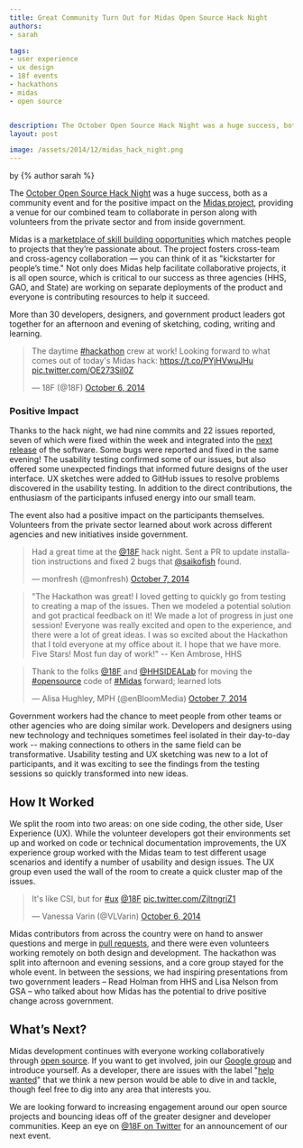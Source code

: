 ```yaml
---
title: Great Community Turn Out for Midas Open Source Hack Night
authors:
- sarah

tags:
- user experience
- ux design
- 18f events
- hackathons
- midas
- open source


description: The October Open Source Hack Night was a huge success, both as a community event and for the positive impact on the Midas project.
layout: post

image: /assets/2014/12/midas_hack_night.png
---
```


<p class="authors">
by {% author sarah %}
</p>

The [October Open Source Hack Night](https://18f.gsa.gov/2014/10/01/open-source-hack-series-midas) was a huge success, both as a community event and for the positive impact on the [Midas project](https://github.com/18F/midas), providing a venue for our combined team to collaborate in person along with volunteers from the private sector and from inside government.

<!-- more -->

Midas is a [marketplace of skill building opportunities](https://18f.gsa.gov/2014/07/16/midas-a-marketplace-for-innovation-in-government/) which matches people to projects that they’re passionate about. The project fosters cross-team and cross-agency collaboration — you can think of it as "kickstarter for people’s time." Not only does Midas help facilitate collaborative projects, it is all open source, which is critical to our success as three agencies (HHS, GAO, and State) are working on separate deployments of the product and everyone is contributing resources to help it succeed.

More than 30 developers, designers, and government product leaders got together for an afternoon and evening of sketching, coding, writing and learning.

<blockquote class="twitter-tweet" lang="en"><p>The daytime <a href="https://twitter.com/hashtag/hackathon?src=hash">#hackathon</a> crew at work! Looking forward to what comes out of today&#39;s Midas hack: <a href="https://t.co/PYjHVwuJHu">https://t.co/PYjHVwuJHu</a> <a href="http://t.co/OE273Sil0Z">pic.twitter.com/OE273Sil0Z</a></p>&mdash; 18F (@18F) <a href="https://twitter.com/18F/status/519227871311953920">October 6, 2014</a></blockquote>
<script async src="//platform.twitter.com/widgets.js" charset="utf-8"></script>

### Positive Impact

Thanks to the hack night, we had nine commits and 22 issues reported, seven of which were fixed within the week and integrated into the [next release](https://github.com/18F/midas/releases/tag/0.0.18) of the software.  Some bugs were reported and fixed in the same evening!  The usability testing confirmed some of our issues, but also offered some unexpected findings that informed future designs of the user interface.  UX sketches were added to GitHub issues to resolve problems discovered in the usability testing.  In addition to the direct contributions, the enthusiasm of the participants infused energy into our small team.

The event also had a positive impact on the participants themselves.  Volunteers from the private sector learned about work across different agencies and new initiatives inside government.

<blockquote class="twitter-tweet" lang="en"><p>Had a great time at the <a
href="https://twitter.com/18F">@18F</a> hack night. Sent a PR to update
installation instructions and fixed 2 bugs that <a
href="https://twitter.com/saikofish">@saikofish</a> found.</p>&mdash;
monfresh (@monfresh) <a
href="https://twitter.com/monfresh/status/519297925965684736">October 7,
2014</a></blockquote>
<script async src="//platform.twitter.com/widgets.js"
charset="utf-8"></script>

> "The Hackathon was great!  I loved getting to quickly go from testing to creating a map of the issues.  Then we modeled a potential solution and got practical feedback on it!  We made a lot of progress in just one session!  Everyone was really excited and open to the experience, and there were a lot of great ideas.  I was so excited about the Hackathon that I told everyone at my office about it.  I hope that we have more.  Five Stars! Most fun day of work!" -- Ken Ambrose, HHS 

<blockquote class="twitter-tweet" lang="en"><p>Thank to the folks <a href="https://twitter.com/18F">@18F</a> and <a href="https://twitter.com/HHSIDEALab">@HHSIDEALab</a> for moving the <a href="https://twitter.com/hashtag/opensource?src=hash">#opensource</a> code of <a href="https://twitter.com/hashtag/Midas?src=hash">#Midas</a> forward; learned lots</p>&mdash; Alisa Hughley, MPH (@enBloomMedia) <a href="https://twitter.com/enBloomMedia/status/519288750640480256">October 7, 2014</a></blockquote>
<script async src="//platform.twitter.com/widgets.js" charset="utf-8"></script>

Government workers had the chance to meet people from other teams or other agencies who are doing similar work. Developers and designers using new technology and techniques sometimes feel isolated in their day-to-day work -- making connections to others in the same field can be transformative.  Usability testing and UX sketching was new to a lot of participants, and it was exciting to see the findings from the testing sessions so quickly transformed into new ideas.

## How It Worked

We split the room into two areas: on one side coding, the other side, User Experience (UX). While the volunteer developers got their environments set up and worked on code or technical documentation improvements,  the UX experience group worked with the Midas team to test different usage scenarios and identify a number of usability and design issues.  The UX group even used the wall of the room to create a quick cluster map of the issues.

<blockquote class="twitter-tweet" lang="en"><p>It&#39;s like CSI, but for <a href="https://twitter.com/hashtag/ux?src=hash">#ux</a> <a href="https://twitter.com/18F">@18F</a> <a href="http://t.co/ZjltngriZ1">pic.twitter.com/ZjltngriZ1</a></p>&mdash; Vanessa Varin (@VLVarin) <a href="https://twitter.com/VLVarin/status/519229900516233216">October 6, 2014</a></blockquote>
<script async src="//platform.twitter.com/widgets.js" charset="utf-8"></script>

Midas contributors from across the country were on hand to answer questions and merge in [pull requests](http://oss-watch.ac.uk/resources/pullrequest), and there were even volunteers working remotely on both design and development. The hackathon was split into afternoon and evening sessions, and a core group stayed for the whole event. In between the sessions, we had inspiring presentations from two government leaders – Read Holman from HHS and Lisa Nelson from GSA – who talked about how Midas has the potential to drive positive change across government.

## What’s Next?

Midas development continues with everyone working collaboratively through [open source](https://github.com/18F/midas).  If you want to get involved, join our [Google group](https://groups.google.com/forum/#!forum/midascrowd) and introduce yourself.  As a developer, there are issues with the label "[help wanted](https://github.com/18F/midas/labels/help%20wanted)" that we think a new person would be able to dive in and tackle, though feel free to dig into any area that interests you.

We are looking forward to increasing engagement around our open source projects and bouncing ideas off of the greater designer and developer communities. Keep an eye on [@18F on Twitter](https://twitter.com/18F) for an announcement of our next event.

